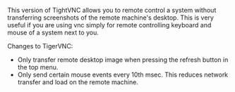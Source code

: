 This version of TightVNC allows you to remote control a system without transferring screenshots of the remote machine's desktop.
This is very useful if you are using vnc simply for remote controlling keyboard and mouse of a system next to you. 

Changes to TigerVNC:
* Only transfer remote desktop image when pressing the refresh button in the top menu.
* Only send certain mouse events every 10th msec. This reduces network transfer and load on the remote machine.

